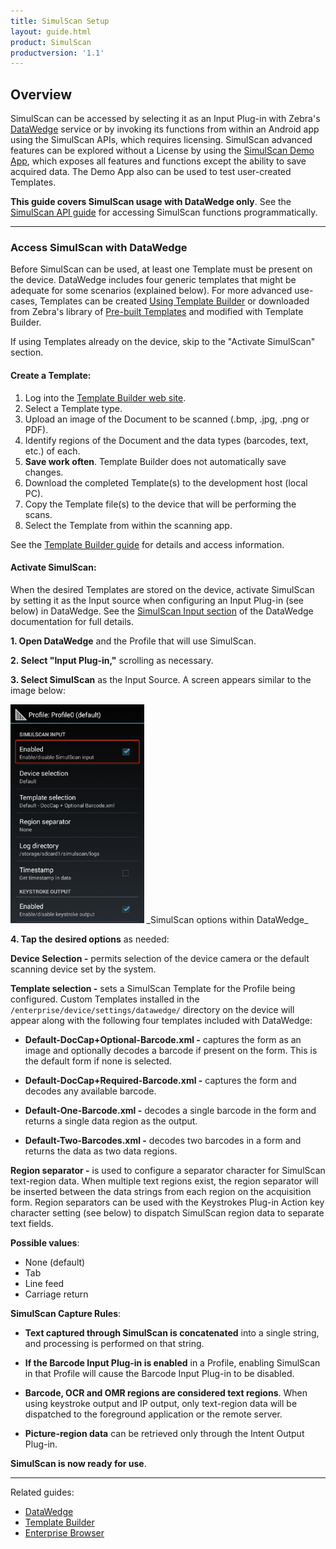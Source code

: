 ```yaml
---
title: SimulScan Setup
layout: guide.html
product: SimulScan
productversion: '1.1'
---
```

## Overview

SimulScan can be accessed by selecting it as an Input Plug-in with Zebra's [DataWedge](../../../../datawedge) service or by invoking its functions from within an Android app using the SimulScan APIs, which requires licensing. SimulScan advanced features can be explored without a License by using the [SimulScan Demo App](../demo), which exposes all features and functions except the ability to save acquired data. The Demo App also can be used to test user-created Templates.

**This guide covers SimulScan usage with DataWedge only**. See the [SimulScan API guide](../../api) for accessing SimulScan functions programmatically. 

-----

### Access SimulScan with DataWedge
Before SimulScan can be used, at least one Template must be present on the device. DataWedge includes four generic templates that might be adequate for some scenarios (explained below). For more advanced use-cases, Templates can be created [Using Template Builder](../templatebuilder/#usingtemplatebuilder) or downloaded from Zebra's library of [Pre-built Templates](../templates) and modified with Template Builder. 

If using Templates already on the device, skip to the "Activate SimulScan" section. 

#### Create a Template:  

1. Log into the [Template Builder web site](http://simulscan.zebra.com).
2. Select a Template type. 
3. Upload an image of the Document to be scanned (.bmp, .jpg, .png or PDF).
4. Identify regions of the Document and the data types (barcodes, text, etc.) of each.
5. **Save work often**. Template Builder does not automatically save changes. 
6. Download the completed Template(s) to the development host (local PC). 
7. Copy the Template file(s) to the device that will be performing the scans. 
8. Select the Template from within the scanning app. 

See the [Template Builder guide](../templatebuilder) for details and access information. 

#### Activate SimulScan:

When the desired Templates are stored on the device, activate SimulScan by setting it as the Input source when configuring an Input Plug-in (see below) in DataWedge. See the [SimulScan Input section](http://techdocs.zebra.com/datawedge/6-0/guide/setup/#simulscaninput) of the DataWedge documentation for full details. 

**&#49;. Open DataWedge** and the Profile that will use SimulScan.

**&#50;. Select "Input Plug-in,"** scrolling as necessary.

**&#51;. Select SimulScan** as the Input Source. A screen appears similar to the image below: 

<img style="height:350px" src="Figure_13_SimulScan_prefs.png"/>
_SimulScan options within DataWedge_
<br>

**&#52;. Tap the desired options** as needed: 

**Device Selection -** permits selection of the device camera or the default scanning device set by the system.

**Template selection -** sets a SimulScan Template for the Profile being configured. Custom Templates installed in the `/enterprise/device/settings/datawedge/` directory on the device will appear along with the following four templates included with DataWedge:

* **Default-DocCap+Optional-Barcode.xml -** captures the form as an image and optionally decodes a barcode if present on the form. This is the default form if none is selected.

* **Default-DocCap+Required-Barcode.xml -** captures the form and decodes any available barcode.

* **Default-One-Barcode.xml -** decodes a single barcode in the form and returns a single data region as the output.

* **Default-Two-Barcodes.xml -** decodes two barcodes in a form and returns the data as two data regions.

**Region separator -** is used to configure a separator character for SimulScan text-region data. When multiple text regions exist, the region separator will be inserted between the data strings from each region on the acquisition form. Region separators can be used with the Keystrokes Plug-in Action key character setting (see below) to dispatch SimulScan region data to separate text fields.

**Possible values**:

* None (default)
* Tab
* Line feed
* Carriage return

**SimulScan Capture Rules**:

* **Text captured through SimulScan is concatenated** into a single string, and processing is performed on that string.

* **If the Barcode Input Plug-in is enabled** in a Profile, enabling SimulScan in that Profile will cause the Barcode Input Plug-in to be disabled.

* **Barcode, OCR and OMR regions are considered text regions**. When using keystroke output and IP output, only text-region data will be dispatched to the foreground application or the remote server.

* **Picture-region data** can be retrieved only through the Intent Output Plug-in.

**SimulScan is now ready for use**. 

-----

Related guides: 

* [DataWedge](../../../../datawedge)
* [Template Builder](../templatebuilder)
* [Enterprise Browser](../../../../enterprise-browser)
